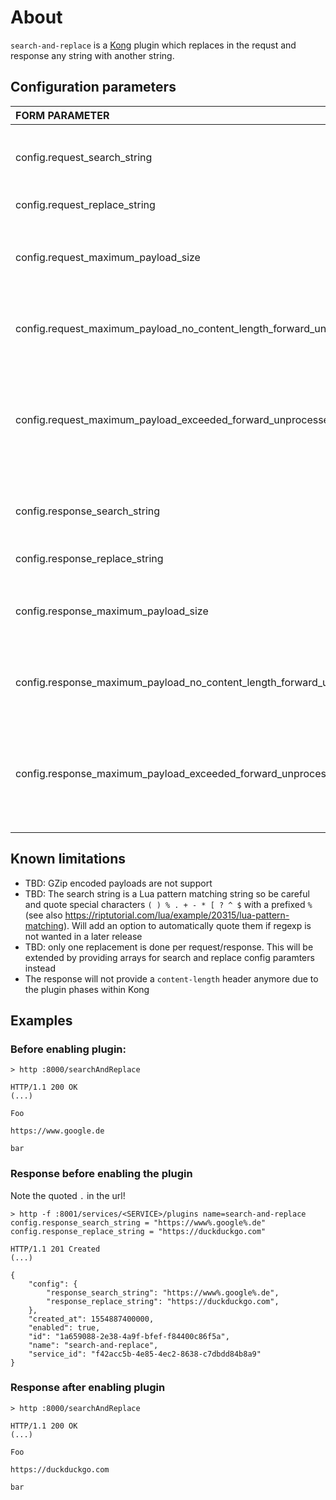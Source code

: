 # About
`````search-and-replace````` is a [Kong](https://konghq.com) plugin which replaces in the requst and response any string with another string.

## Configuration parameters
|FORM PARAMETER|DEFAULT|DESCRIPTION|
|:----|:------:|------:|
|config.request_search_string||The search string to be found in the payload (see also notes on search string in known limitations)|
|config.request_replace_string||The replacement for the above string|
|config.request_maximum_payload_size||Maximum payload size in bytes being processed - note also: Kong wide maximum is set with parameter `client_body_buffer_size`|
|config.request_maximum_payload_no_content_length_forward_unprocessed|false|Should the request handled if no `content-length` header is sent. Will return a `41r13` if set to false|
|config.request_maximum_payload_exceeded_forward_unprocessed|true|Shall the unaltered body be forwarded if payload size is exceeded. Note: if you are using this plugin to hide sensitve data make sure to set this to `false` as otherwise the unprocessed data gets forwarded|
|config.response_search_string||The search string to be found in the payload (see also notes on search string in known limitations)|
|config.response_replace_string||The replacement for the above string|
|config.response_maximum_payload_size||Maximum payload size in bytes being processed - note also: Kong wide maximum is set with parameter `client_body_buffer_size`|
|config.response_maximum_payload_no_content_length_forward_unprocessed|false|Should the request handled if no `content-length` header is sent. Will return a `41r13` if set to false|
|config.response_maximum_payload_exceeded_forward_unprocessed|false|Shall the unaltered body be forwarded if payload size is exceeded. Note: if you are using this plugin to hide sensitve data make sure to set this to `false` as otherwise the unprocessed data gets forwarded|



## Known limitations

* TBD: GZip encoded payloads are not support
* TBD: The search string is a Lua pattern matching string so be careful and quote special characters `( ) % . + - * [ ? ^ $` with a prefixed `%` (see also <https://riptutorial.com/lua/example/20315/lua-pattern-matching>). Will add an option to automatically quote them if regexp is not wanted in a later release
* TBD: only one replacement is done per request/response. This will be extended by providing arrays for search and replace config paramters instead
* The response will not provide a `content-length` header anymore due to the plugin phases within Kong


## Examples

### Before enabling plugin:

`````
> http :8000/searchAndReplace

HTTP/1.1 200 OK
(...)

Foo

https://www.google.de

bar
`````

### Response before enabling the plugin

Note the quoted `.` in the url!

````
> http -f :8001/services/<SERVICE>/plugins name=search-and-replace config.response_search_string = "https://www%.google%.de" config.response_replace_string = "https://duckduckgo.com"

HTTP/1.1 201 Created
(...)

{
    "config": {
        "response_search_string": "https://www%.google%.de",
        "response_replace_string": "https://duckduckgo.com",
    },
    "created_at": 1554887400000,
    "enabled": true,
    "id": "1a659088-2e38-4a9f-bfef-f84400c86f5a",
    "name": "search-and-replace",
    "service_id": "f42acc5b-4e85-4ec2-8638-c7dbdd84b8a9"
}
````

### Response after enabling plugin

`````
> http :8000/searchAndReplace

HTTP/1.1 200 OK
(...)

Foo

https://duckduckgo.com

bar
`````

